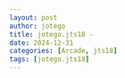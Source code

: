 ```yaml
---
layout: post
author: jotego
title: jotego.jts18 - 
date: 2024-12-31
categories: [Arcade, jts18]
tags: [jotego.jts18]
---
```


